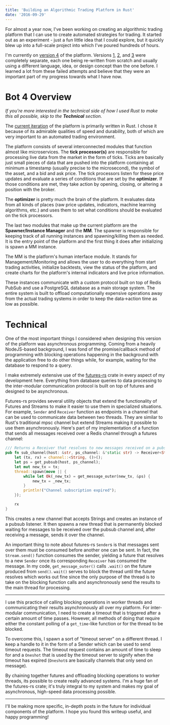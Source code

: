 ```yaml
---
title: 'Building an Algorithmic Trading Platform in Rust'
date: '2016-09-29'
---
```


For almost a year now, I've been working on creating an algorithmic trading platform that I can use to create automated strategies for trading. It started out as an experiment - just a fun little idea that I could explore, but it quickly blew up into a full-scale project into which I've poured hundreds of hours.

I'm currently on [version 4](https://github.com/Ameobea/bot4) of the platform. Versions [1](https://github.com/Ameobea/algobot), [2](https://github.com/Ameobea/algobot_elixir), and [3](https://github.com/Ameobea/algobot3) were completely separate, each one being re-written from scratch and usually using a different language, idea, or design concept than the one before. I learned a lot from these failed attempts and believe that they were an important part of my progress towards what I have now.

# Bot 4 Overview

_If you're more interested in the technical side of how I used Rust to make this all possible, skip to the **Technical** section._

The [current iteration](https://github.com/Ameobea/bot4) of the platform is primarily written in Rust. I chose it because of its admirable qualities of speed and durability, both of which are very important to an automated trading environment.

The platform consists of several interconnected modules that function almost like microservices. The **tick processor(s)** are responsible for processing live data from the market in the form of ticks. Ticks are basically just small pieces of data that are pushed into the platform containing at minimum a timestamp (usually precise to the microsecond), the symbol of the asset, and a bid and ask price. The tick processors listen for these price updates and evaluate a series of conditions that are set by the **optimizer**. If those conditions are met, they take action by opening, closing, or altering a position with the broker.

The **optimizer** is pretty much the brain of the platform. It evaluates data from all kinds of places (raw price updates, indicators, machine learning algorithms, etc.) and uses them to set what conditions should be evaluated on the tick processors.

The last two modules that make up the current platform are the **Spawner/Instance Manager** and the **MM**. The spawner is responsible for keeping track of all running instances and spawning/killing them as needed. It is the entry point of the platform and the first thing it does after initializing is spawn a MM instance.

The MM is the platform's human interface module. It stands for Management/Monitoring and allows the user to do everything from start trading activities, initialize backtests, view the status of the platform, and create charts for the platform's internal indicators and live price information.

These instances communicate with a custom protocol built on top of Redis PubSub and use a PostgreSQL database as a main storage system. The entire system is built to offload computationally expensive operations away from the actual trading systems in order to keep the data->action time as low as possible.

# Technical

One of the most important things I considered when designing this version of the platform was asynchronous programming. Coming from a heavily NodeJS-based background, I was fond of the promise/callback method of programming with blocking operations happening in the background with the application free to do other things while, for example, waiting for the database to respond to a query.

I make extremely extensive use of the [futures-rs](https://github.com/alexcrichton/futures-rs) crate in every aspect of my development here. Everything from database queries to data processing to the inter-modular communication protocol is built on top of futures and designed to be asynchronous.

Futures-rs provides several utility objects that extend the functionality of Futures and Streams to make it easier to use them in specialized situations. For example, `Sender` and `Receiver` function as endpoints in a channel that can be used to communicate data between two threads. They are similar to Rust's traditional mpsc channel but extend Streams making it possible to use them asynchronously. Here's part of my implementation of a function that sends all messages received over a Redis channel through a futures channel:

```rust
/// Returns a Receiver that resolves to new messages received on a pubsub channel
pub fn sub_channel(host: &str, ps_channel: &'static str) -> Receiver<String, ()> {
    let (tx, rx) = channel::<String, ()>();
    let ps = get_pubsub(host, ps_channel);
    let mut new_tx = tx;
    thread::spawn(move || {
        while let Ok(_new_tx) = get_message_outer(new_tx, &ps) {
            new_tx = _new_tx;
        }
        println!("Channel subscription expired");
    });

    rx
}
```

This creates a new channel that accepts Strings and creates an instance of a pubsub listener. It then spawns a new thread that is permanently blocked waiting for messages to be received over the pubsub channel and, after receiving a message, sends it over the channel.

An important thing to note about futures-rs `Sender`s is that messages sent over them must be consumed before another one can be sent. In fact, the `Stream.send()` function consumes the sender, yielding a future that resolves to a new `Sender` once its corresponding `Receiver` has consumed the message. In my code, `get_message_outer()` calls `.wait()` on the future produced from `send()`. `wait()` serves to block the thread until the future resolves which works out fine since the only purpose of the thread is to take on the blocking function calls and asynchronously send the results to the main thread for processing.

---

I use this practice of calling blocking operations in worker threads and communicating their results asynchronously all over my platform. For inter-modular communication, I need to create a timeout that is triggered after a certain amount of time passes. However, all methods of doing that require either the constant polling of a `get_time`-like function or for the thread to be blocked.

To overcome this, I spawn a sort of "timeout server" on a different thread. I keep a handle to it in the form of a Sender which can be used to send timeout requests. The timeout request contains an amount of time to sleep for and a `Oneshot` that is used by the timeout server to signify when the timeout has expired (`Oneshot`s are basically channels that only send on message).

By chaining together futures and offloading blocking operations to worker threads, its possible to create really advanced systems. I'm a huge fan of the futures-rs crate; it's truly integral to my system and makes my goal of asynchronous, high-speed data processing possible.

---

I'll be making more specific, in-depth posts in the future for individual components of the platform. I hope you found this writeup useful, and happy programming!
